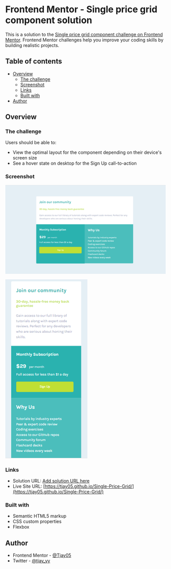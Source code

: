 # Frontend Mentor - Single price grid component solution

This is a solution to the [Single price grid component challenge on Frontend Mentor](https://www.frontendmentor.io/challenges/single-price-grid-component-5ce41129d0ff452fec5abbbc). Frontend Mentor challenges help you improve your coding skills by building realistic projects. 

## Table of contents

- [Overview](#overview)
  - [The challenge](#the-challenge)
  - [Screenshot](#screenshot)
  - [Links](#links)
  - [Built with](#built-with)
- [Author](#author)

## Overview

### The challenge

Users should be able to:

- View the optimal layout for the component depending on their device's screen size
- See a hover state on desktop for the Sign Up call-to-action

### Screenshot

![](./images/Mobile%20View.png)

![](./images/Desktop%20View.png)

### Links

- Solution URL: [Add solution URL here](https://your-solution-url.com)
- Live Site URL: [https://tjay05.github.io/Single-Price-Grid/](https://tjay05.github.io/Single-Price-Grid/)

### Built with

- Semantic HTML5 markup
- CSS custom properties
- Flexbox

## Author

- Frontend Mentor - [@Tjay05](https://www.frontendmentor.io/profile/@Tjay05)
- Twitter - [@tjay_yy](https://www.twitter.com/@tjay_yy) 